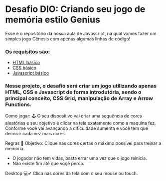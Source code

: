 # Desafio DIO: Criando seu jogo de memória estilo Genius

Esse é o repositório da nossa aula de Javascript, na qual vamos fazer um simples jogo Gênesis com apenas algumas linhas de código! 

### Os requisitos são:

* [HTML básico](https://www.w3schools.com/html/)
* [CSS básico](https://developer.mozilla.org/pt-BR/docs/Web/CSS)
* [Javascript básico](https://developer.mozilla.org/pt-BR/docs/Web/JavaScript)



### Nesse projeto, o desafio será criar um jogo utilizando apenas HTML, CSS e Javascript de forma introdutória, sendo o principal conceito, CSS Grid, manipulação de Array e Arrow Functions.



Como jogar: 🕹 O seu dispositivo vai criar uma sequência de cores aleatórias e seu objetivo é clicar na tela exatamente como a maquina fez. Conforme você vai avançando a dificuldade aumenta e você tem que decorar cada vez mais cores.

Regras 🧩 Objetivo: Clique nas cores certas o máximo possível para treinar a memoria.

- O jogador não tem vidas, basta errar uma vez que o jogo reinicia.
- Não existe fim até que voçê perca.

Desktop 💻✔ Clica nas cores da tela com o seu mouse ou touch.
